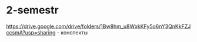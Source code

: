 # 2-semestr
https://drive.google.com/drive/folders/1Bw8hm_u8WxkKFy5o6nY3QnKkFZJccsmA?usp=sharing - конспекты
